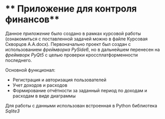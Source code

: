 # ** Приложение для контроля финансов**

Данное *приложение* было создано в рамках курсовой работы (ознакомиться с поставленной задачей можно в файле Курсовая Скворцов А.А.docx). Первоначально проект был создан с использованием *фреймворка PySide6*, но в дальнейшем перенесен на *фреймворк PyQt5* с целью проверки кроссплатформенности последнего.

Основной функционал:
+ Регистрация и авторизация пользователей
+ Учет доходов и расходов
+ Формирование отчётности за заданный период по доходам и расходам в виде диаграммы

Для работы с данными использован встроенная в Python библиотека *Sqlite3*
